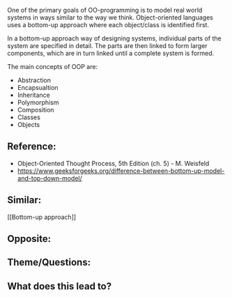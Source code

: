 One of the primary goals of OO-programming is to model real world systems in ways similar to the way we think.  Object-oriented languages uses a bottom-up approach where each object/class is identified first.

In a bottom-up approach way of designing systems, individual parts of the system are specified in detail. The parts are then linked to form larger components, which are in turn linked until a complete system is formed.

The main concepts of OOP are:

- Abstraction
- Encapsualtion
- Inheritance
- Polymorphism 
- Composition
- Classes 
- Objects




## Reference:
- Object-Oriented Thought Process, 5th Edition (ch. 5) - M. Weisfeld
- https://www.geeksforgeeks.org/difference-between-bottom-up-model-and-top-down-model/

## Similar:
[[Bottom-up approach]]

## Opposite:

## Theme/Questions:

## What does this lead to?